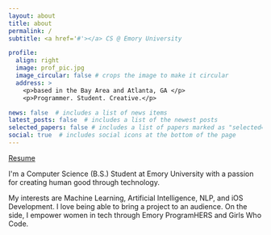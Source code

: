 ```yaml
---
layout: about
title: about
permalink: /
subtitle: <a href='#'></a> CS @ Emory University 

profile:
  align: right
  image: prof_pic.jpg
  image_circular: false # crops the image to make it circular
  address: >
    <p>based in the Bay Area and Atlanta, GA </p>
    <p>Programmer. Student. Creative.</p>

news: false  # includes a list of news items
latest_posts: false  # includes a list of the newest posts
selected_papers: false # includes a list of papers marked as "selected={true}"
social: true  # includes social icons at the bottom of the page
---
```


[Resume](https://drive.google.com/file/d/1Z7llTvRGuoFOxFo6duN-FW9LKINvjJ3g/view?usp=sharing)

I'm a Computer Science (B.S.) Student at Emory University with a passion for creating human good through technology. 

My interests are Machine Learning, Artificial Intelligence, NLP, and iOS Development. I love being able to bring a project to an audience. On the side, I empower women in tech through Emory ProgramHERS and Girls Who Code. 
